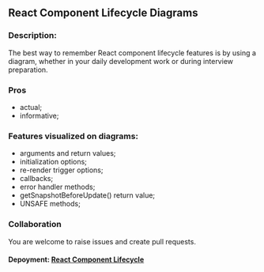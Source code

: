 ## React Component Lifecycle Diagrams

### Description:
The best way to remember React component lifecycle features is by using a diagram, whether in your daily development work or during interview preparation.

### Pros
- actual;
- informative;

### Features visualized on diagrams:
- arguments and return values;
- initialization options;
- re-render trigger options;
- callbacks;
- error handler methods;
- getSnapshotBeforeUpdate() return value;
- UNSAFE methods;

### Collaboration
You are welcome to raise issues and create pull requests.

#### Depoyment: [React Component Lifecycle](https://exixixs.github.io/react_component_lifecycle/)
